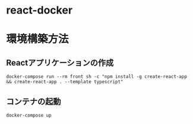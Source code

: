# react-docker
# 環境構築方法

## Reactアプリケーションの作成
```
docker-compose run --rm front sh -c "npm install -g create-react-app && create-react-app . --template typescript"
```
## コンテナの起動
```
docker-compose up
```
